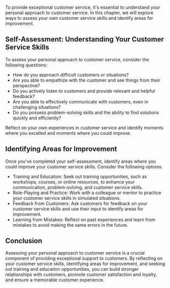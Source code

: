 
To provide exceptional customer service, it's essential to understand your personal approach to customer service. In this chapter, we will explore ways to assess your own customer service skills and identify areas for improvement.

Self-Assessment: Understanding Your Customer Service Skills
-----------------------------------------------------------

To assess your personal approach to customer service, consider the following questions:

* How do you approach difficult customers or situations?
* Are you able to empathize with the customer and see things from their perspective?
* Do you actively listen to customers and provide relevant and helpful feedback?
* Are you able to effectively communicate with customers, even in challenging situations?
* Do you possess problem-solving skills and the ability to find solutions quickly and efficiently?

Reflect on your own experiences in customer service and identify moments where you excelled and moments where you could improve.

Identifying Areas for Improvement
---------------------------------

Once you've completed your self-assessment, identify areas where you could improve your customer service skills. Consider the following options:

* Training and Education: Seek out training opportunities, such as workshops, courses, or online resources, to enhance your communication, problem-solving, and customer service skills.
* Role-Playing and Practice: Work with a colleague or mentor to practice your customer service skills in simulated situations.
* Feedback from Customers: Ask customers for feedback on your customer service skills and use their input to identify areas for improvement.
* Learning from Mistakes: Reflect on past experiences and learn from mistakes to avoid making the same errors in the future.

Conclusion
----------

Assessing your personal approach to customer service is a crucial component of providing exceptional support to customers. By reflecting on your customer service skills, identifying areas for improvement, and seeking out training and education opportunities, you can build stronger relationships with customers, promote customer satisfaction and loyalty, and ensure a memorable customer experience.
